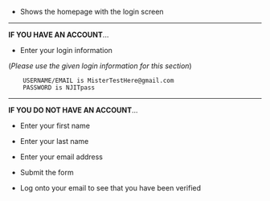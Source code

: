 * Shows the homepage with the login screen

---

**IF YOU HAVE AN ACCOUNT**...
* Enter your login information

(_Please use the given login information for this section_)

        USERNAME/EMAIL is MisterTestHere@gmail.com
        PASSWORD is NJITpass
        
---

**IF YOU DO NOT HAVE AN ACCOUNT**...

* Enter your first name
* Enter your last name
* Enter your email address

* Submit the form

* Log onto your email to see that you have been verified